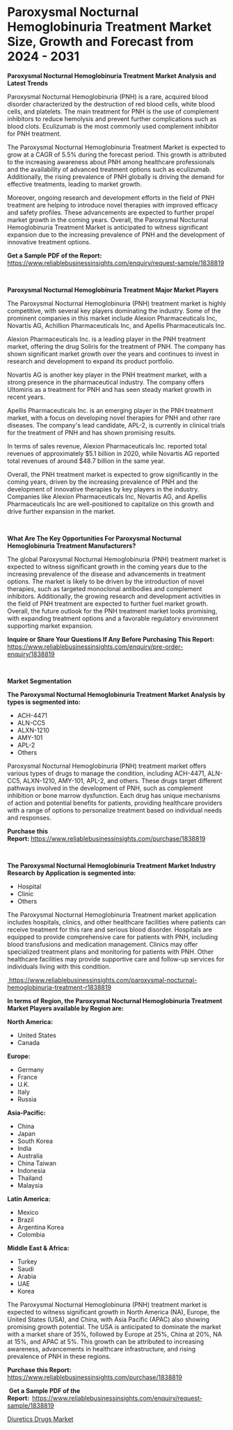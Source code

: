 <p><h1>Paroxysmal Nocturnal Hemoglobinuria Treatment Market Size, Growth and Forecast from 2024 - 2031</h1></p><p><strong>Paroxysmal Nocturnal Hemoglobinuria Treatment Market Analysis and Latest Trends</strong></p>
<p><p>Paroxysmal Nocturnal Hemoglobinuria (PNH) is a rare, acquired blood disorder characterized by the destruction of red blood cells, white blood cells, and platelets. The main treatment for PNH is the use of complement inhibitors to reduce hemolysis and prevent further complications such as blood clots. Eculizumab is the most commonly used complement inhibitor for PNH treatment.</p><p>The Paroxysmal Nocturnal Hemoglobinuria Treatment Market is expected to grow at a CAGR of 5.5% during the forecast period. This growth is attributed to the increasing awareness about PNH among healthcare professionals and the availability of advanced treatment options such as eculizumab. Additionally, the rising prevalence of PNH globally is driving the demand for effective treatments, leading to market growth.</p><p>Moreover, ongoing research and development efforts in the field of PNH treatment are helping to introduce novel therapies with improved efficacy and safety profiles. These advancements are expected to further propel market growth in the coming years. Overall, the Paroxysmal Nocturnal Hemoglobinuria Treatment Market is anticipated to witness significant expansion due to the increasing prevalence of PNH and the development of innovative treatment options.</p></p>
<p><strong>Get a Sample PDF of the Report:&nbsp;</strong> <a href="https://www.reliablebusinessinsights.com/enquiry/request-sample/1838819">https://www.reliablebusinessinsights.com/enquiry/request-sample/1838819</a></p>
<p>&nbsp;</p>
<p><strong>Paroxysmal Nocturnal Hemoglobinuria Treatment Major Market Players</strong></p>
<p><p>The Paroxysmal Nocturnal Hemoglobinuria (PNH) treatment market is highly competitive, with several key players dominating the industry. Some of the prominent companies in this market include Alexion Pharmaceuticals Inc, Novartis AG, Achillion Pharmaceuticals Inc, and Apellis Pharmaceuticals Inc.</p><p>Alexion Pharmaceuticals Inc. is a leading player in the PNH treatment market, offering the drug Soliris for the treatment of PNH. The company has shown significant market growth over the years and continues to invest in research and development to expand its product portfolio.</p><p>Novartis AG is another key player in the PNH treatment market, with a strong presence in the pharmaceutical industry. The company offers Ultomiris as a treatment for PNH and has seen steady market growth in recent years.</p><p>Apellis Pharmaceuticals Inc. is an emerging player in the PNH treatment market, with a focus on developing novel therapies for PNH and other rare diseases. The company's lead candidate, APL-2, is currently in clinical trials for the treatment of PNH and has shown promising results.</p><p>In terms of sales revenue, Alexion Pharmaceuticals Inc. reported total revenues of approximately $5.1 billion in 2020, while Novartis AG reported total revenues of around $48.7 billion in the same year.</p><p>Overall, the PNH treatment market is expected to grow significantly in the coming years, driven by the increasing prevalence of PNH and the development of innovative therapies by key players in the industry. Companies like Alexion Pharmaceuticals Inc, Novartis AG, and Apellis Pharmaceuticals Inc are well-positioned to capitalize on this growth and drive further expansion in the market.</p></p>
<p>&nbsp;</p>
<p><strong>What Are The Key Opportunities For Paroxysmal Nocturnal Hemoglobinuria Treatment Manufacturers?</strong></p>
<p><p>The global Paroxysmal Nocturnal Hemoglobinuria (PNH) treatment market is expected to witness significant growth in the coming years due to the increasing prevalence of the disease and advancements in treatment options. The market is likely to be driven by the introduction of novel therapies, such as targeted monoclonal antibodies and complement inhibitors. Additionally, the growing research and development activities in the field of PNH treatment are expected to further fuel market growth. Overall, the future outlook for the PNH treatment market looks promising, with expanding treatment options and a favorable regulatory environment supporting market expansion.</p></p>
<p><strong>Inquire or Share Your Questions If Any Before Purchasing This Report:</strong> <a href="https://www.reliablebusinessinsights.com/enquiry/pre-order-enquiry/1838819">https://www.reliablebusinessinsights.com/enquiry/pre-order-enquiry/1838819</a></p>
<p>&nbsp;</p>
<p><strong>Market Segmentation</strong></p>
<p><strong>The Paroxysmal Nocturnal Hemoglobinuria Treatment Market Analysis by types is segmented into:</strong></p>
<p><ul><li>ACH-4471</li><li>ALN-CC5</li><li>ALXN-1210</li><li>AMY-101</li><li>APL-2</li><li>Others</li></ul></p>
<p><p>Paroxysmal Nocturnal Hemoglobinuria (PNH) treatment market offers various types of drugs to manage the condition, including ACH-4471, ALN-CC5, ALXN-1210, AMY-101, APL-2, and others. These drugs target different pathways involved in the development of PNH, such as complement inhibition or bone marrow dysfunction. Each drug has unique mechanisms of action and potential benefits for patients, providing healthcare providers with a range of options to personalize treatment based on individual needs and responses.</p></p>
<p><strong>Purchase this Report:&nbsp;</strong><a href="https://www.reliablebusinessinsights.com/purchase/1838819">https://www.reliablebusinessinsights.com/purchase/1838819</a></p>
<p>&nbsp;</p>
<p><strong>The Paroxysmal Nocturnal Hemoglobinuria Treatment Market Industry Research by Application is segmented into:</strong></p>
<p><ul><li>Hospital</li><li>Clinic</li><li>Others</li></ul></p>
<p><p>The Paroxysmal Nocturnal Hemoglobinuria Treatment market application includes hospitals, clinics, and other healthcare facilities where patients can receive treatment for this rare and serious blood disorder. Hospitals are equipped to provide comprehensive care for patients with PNH, including blood transfusions and medication management. Clinics may offer specialized treatment plans and monitoring for patients with PNH. Other healthcare facilities may provide supportive care and follow-up services for individuals living with this condition.</p></p>
<p><a href="https://www.reliablebusinessinsights.com/paroxysmal-nocturnal-hemoglobinuria-treatment-r1838819">&nbsp;https://www.reliablebusinessinsights.com/paroxysmal-nocturnal-hemoglobinuria-treatment-r1838819</a></p>
<p><strong>In terms of Region, the Paroxysmal Nocturnal Hemoglobinuria Treatment Market Players available by Region are:</strong></p>
<p>
    <p> <strong> North America: </strong>
        <ul>
            <li>United States</li>
            <li>Canada</li>
        </ul>
        </p> 
    <p> <strong> Europe: </strong>
        <ul>
            <li>Germany</li>
            <li>France</li>
            <li>U.K.</li>
            <li>Italy</li>
            <li>Russia</li>
        </ul>
        </p> 
    <p> <strong> Asia-Pacific: </strong>
        <ul>
            <li>China</li>
            <li>Japan</li>
            <li>South Korea</li>
            <li>India</li>
            <li>Australia</li>
            <li>China Taiwan</li>
            <li>Indonesia</li>
            <li>Thailand</li>
            <li>Malaysia</li>
        </ul>
        </p> 
    <p> <strong> Latin America: </strong>
        <ul>
            <li>Mexico</li>
            <li>Brazil</li>
            <li>Argentina Korea</li>
            <li>Colombia</li>
        </ul>
        </p> 
    <p> <strong> Middle East & Africa: </strong>
        <ul>
            <li>Turkey</li>
            <li>Saudi</li>
            <li>Arabia</li>
            <li>UAE</li>
            <li>Korea</li>
        </ul>
    </p>
    </p>
<p><p>The Paroxysmal Nocturnal Hemoglobinuria (PNH) treatment market is expected to witness significant growth in North America (NA), Europe, the United States (USA), and China, with Asia Pacific (APAC) also showing promising growth potential. The USA is anticipated to dominate the market with a market share of 35%, followed by Europe at 25%, China at 20%, NA at 15%, and APAC at 5%. This growth can be attributed to increasing awareness, advancements in healthcare infrastructure, and rising prevalence of PNH in these regions.</p></p>
<p><strong>Purchase this Report: </strong><a href="https://www.reliablebusinessinsights.com/purchase/1838819">https://www.reliablebusinessinsights.com/purchase/1838819</a></p>
<p>&nbsp;<strong>Get a Sample PDF of the Report:&nbsp;&nbsp;</strong><a href="https://www.reliablebusinessinsights.com/enquiry/request-sample/1838819">https://www.reliablebusinessinsights.com/enquiry/request-sample/1838819</a></p>
<p><strong></strong></p>
<p><p><a href="https://github.com/faisalayoob601/Market-Research-Report-List-1/blob/main/diuretics-drugs-market.md">Diuretics Drugs Market</a></p></p>